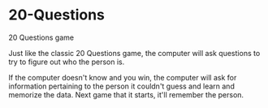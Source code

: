 # 20-Questions
20 Questions game

Just like the classic 20 Questions game, the computer will ask questions to try to figure out who the person is. 

If the computer doesn't know and you win, the computer will ask for information pertaining to the person it couldn't guess and learn and memorize the data. Next game that it starts, it'll remember the person.
